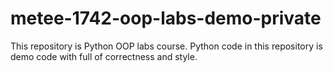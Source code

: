 # metee-1742-oop-labs-demo-private
This repository is Python OOP labs course. Python code in this repository is demo code with full of correctness and style.
